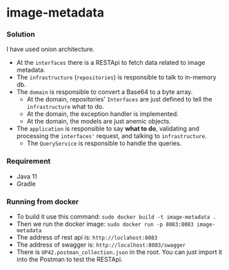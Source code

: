 # image-metadata

### Solution

I have used onion architecture.
- At the ``interfaces`` there is a RESTApi to fetch data related to image metadata.
- The ``infrastructure`` (``repositories``) is responsible to talk to in-memory db.
- The ``domain`` is responsible to convert a Base64 to a byte array.
  - At the domain, repositories' ``Interfaces`` are just defined to tell the ``infrastructure`` what to do.
  - At the domain, the exception handler is implemented.
  - At the domain, the models are just anemic objects.
- The ``application`` is responsible to say **what to do**, validating and processing the ``interfaces'`` request, and talking to ``infrastructure``.
  - The ``QueryService`` is responsible to handle the queries.

### Requirement
- Java 11
- Gradle

### Running from docker

- To build it use this command: ``sudo docker build -t image-metadata .``
- Then we run the docker image: ``sudo docker run -p 8083:8083 image-metadata``
- The address of rest api is: ``http://loclahost:8083``
- The address of swagger is: ``http://localhost:8083/swagger``
- There is ``UP42.postman_collection.json`` in the root. You can just import it into the Postman to test the RESTApi.







